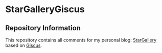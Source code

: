 # StarGalleryGiscus

## Repository Information

This repository contains all comments for my personal blog: [StarGallery](https://blog.starengraver.me) based on [Giscus](https://giscus.app/).
